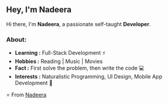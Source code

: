 ## Hey, I'm Nadeera

Hi there, I'm **Nadeera**, a passionate self-taught **Developer**.


### About: 

-  **Learning :** Full-Stack Development :zap:
-  **Hobbies :** Reading | Music | Movies  
-  **Fact :** First solve the problem, then write the code :computer:
-  **Interests :** Naturalistic Programming, UI Design, Mobile App Development :pushpin:

⭐️ From [Nadeera](https://github.com/Nadeera3784)
